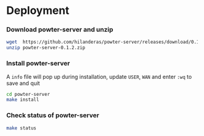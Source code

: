 # Deployment

### Download powter-server and unzip
```bash
wget  https://github.com/hilanderas/powter-server/releases/download/0.1.2/powter-server-0.1.2.zip
unzip powter-server-0.1.2.zip
```

### Install powter-server
A `info` file will pop up during installation, update `USER`, `WAN` and enter `:wq` to save and quit
```bash
cd powter-server
make install
```

### Check status of powter-server
```bash
make status
```

